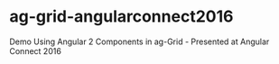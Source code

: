 # ag-grid-angularconnect2016
Demo Using Angular 2 Components in ag-Grid - Presented at Angular Connect 2016
